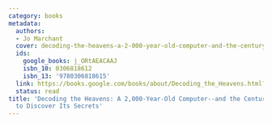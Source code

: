 ```yaml
---
category: books
metadata:
  authors:
  - Jo Marchant
  cover: decoding-the-heavens-a-2-000-year-old-computer-and-the-century-long-search-to-discover-its-secrets-jo-marchant.jpg
  ids:
    google_books: j_ORtAEACAAJ
    isbn_10: 0306818612
    isbn_13: '9780306818615'
  link: https://books.google.com/books/about/Decoding_the_Heavens.html?hl=&id=j_ORtAEACAAJ
  status: read
title: 'Decoding the Heavens: A 2,000-Year-Old Computer--and the Century-long Search
  to Discover Its Secrets'
---
```

